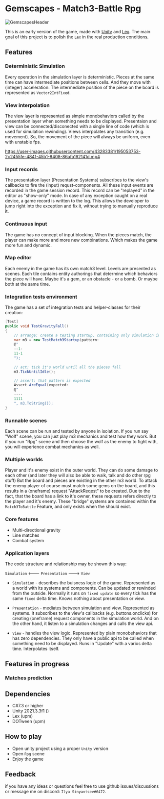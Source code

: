 # Gemscapes - Match3-Battle Rpg

![GemscapesHeader](https://user-images.githubusercontent.com/43283381/195123411-65d11090-3e8d-4590-9925-58bcfa08eb2c.png)

This is an early version of the game, made with [Unity](https://unity.com) and [Lex](https://github.com/SinyavtsevIlya/Lex).
The main goal of this project is to polish the `Lex` in the real production conditions.

## Features

### Deterministic Simulation
Every operation in the simulation layer is deterministic. 
Pieces at the same time can have intermediate positions between cells. And they move with (integer) acceleration.
The intermediate position of the piece on the board is represented as `Vector2IntFixed`.  
### View interpolation
The view layer is represented as simple monobehaviors called by the presentation layer when something needs to be displayed.
Presentaion and view can be connected/disconected with a single line of code (which is used for simulation rewinding).
Views interpolates any transition (e.g. movement). So, the movement of the piece will always be uniform, even with unstable fps. 

https://user-images.githubusercontent.com/43283381/195053753-2c2455fe-4841-45b1-8408-86afa192141d.mp4

### Input records
The presentation layer (Presentation Systems) subscribes to the view's callbacks to fire the (input) requst-components.
All these input events are recorded in the game session record. This record can be "replayed" in the editor as "show-only" mode.
In case of any exception caught on a real device, a game record is written to the log.
This allows the developer to jump right into the exception and fix it, without trying to manually reproduce it.
### Continuous input
The game has no concept of input blocking. When the pieces match, the player can make more and more new combinations.
Which makes the game more fun and dynamic.
### Map editor
Each enemy in the game has its own match3 level. Levels are presented as scenes. Each tile contains entity authorings that determine which behaviors the piece will have. Maybe it's a gem, or an obstacle - or a bomb. Or maybe both at the same time.
### Integration tests environment
The game has a set of integration tests and helper-classes for their creation:
```csharp
[Test]
public void TestGravityFall()
{
    // arrange: create a testing startup, containing only simulation inside it
    var m3 = new TestMatch3Startup(pattern:
    @"
    --1-
    11-1
    ");
    
    // act: tick it's world until all the pieces fall
    m3.TickUntilIdle();

    // assert: that pattern is expected 
    Assert.AreEqual(expected:
    @"
    ----
    1111
    ", m3.ToString());
}
```

### Runnable scenes
Each scene can be run and tested by anyone in isolation.
If you run say "Wolf" scene, you can just play m3 mechanics and test how they work.
But if you run "Rpg" scene and then choose the wolf as the enemy to fight with, you will experience combat mechanics as well.

### Multiple worlds
Player and it's enemy exist in the outer world. They can do some damage to each other (and later they will also be able to walk, talk and do other rpg stuff)
But the board and pieces are existing in the other m3 world. 
To attack the enemy player of course must match some gems on the board, and this results in a (oneframe) request "AttackReqest" to be created.
Due to the fact, that the board has a link to it's owner, these requests refers directly to the player and it's enemy.
These "bridge" systems are contained within the `Match3ToBattle` Feature, and only exists when the should exist.

### Core features
* Multi-directional gravity
* Line matches
* Combat system

### Application layers
The code structure and relationship may be shown this way:

`Simulation` <--- `Presentation` ---> `View`

* `Simulation` - describes the buisness logic of the game. Represented as a world with its systems and components. Can be updated or rewinded from the outside.
Normally it runs on `fixed update` so every tick has the same `fixed` delta time. Knows nothing about presentation or view.

* `Presentation` - mediates between simulation and view. Represented as systems. It subscribes to the view's callbacks (e.g. buttons.onclicks) for creating (oneframe) request components in the simulation world. And on the other hand, it listen to a simulation changes and calls the view api.

* `View` - handles the view logic. Represented by plain monobehaviors that has zero dependencies. They only have a public api to be called when something need to be displayed. Runs in "Update" with a varios delta time. Interpolates itself.

## Features in progress

### Matches prediction

## Dependencies

* C#7.3 or higher
* Unity 2021.3.3f1 ()
* Lex (upm)
* DOTween (upm)

## How to play

* Open unity project using a proper `Unity` version
* Open `Rpg` scene
* Enjoy the game

## Feedback
if you have any ideas or questions feel free to use github issues/discussions or message me on discord: `Ilya Sinyavtsev#6472`.
